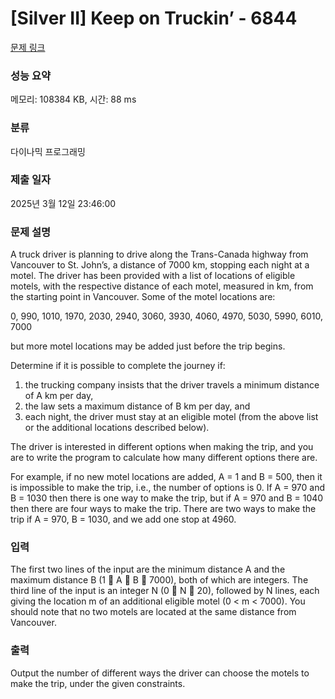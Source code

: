 # [Silver II] Keep on Truckin’ - 6844 

[문제 링크](https://www.acmicpc.net/problem/6844) 

### 성능 요약

메모리: 108384 KB, 시간: 88 ms

### 분류

다이나믹 프로그래밍

### 제출 일자

2025년 3월 12일 23:46:00

### 문제 설명

<p>A truck driver is planning to drive along the Trans-Canada highway from Vancouver to St. John’s, a distance of 7000 km, stopping each night at a motel. The driver has been provided with a list of locations of eligible motels, with the respective distance of each motel, measured in km, from the starting point in Vancouver. Some of the motel locations are:</p>

<p>0, 990, 1010, 1970, 2030, 2940, 3060, 3930, 4060, 4970, 5030, 5990, 6010, 7000</p>

<p>but more motel locations may be added just before the trip begins.</p>

<p>Determine if it is possible to complete the journey if:</p>

<ol>
	<li>the trucking company insists that the driver travels a minimum distance of A km per day,</li>
	<li>the law sets a maximum distance of B km per day, and</li>
	<li>each night, the driver must stay at an eligible motel (from the above list or the additional locations described below).</li>
</ol>

<p>The driver is interested in different options when making the trip, and you are to write the program to calculate how many different options there are.</p>

<p>For example, if no new motel locations are added, A = 1 and B = 500, then it is impossible to make the trip, i.e., the number of options is 0. If A = 970 and B = 1030 then there is one way to make the trip, but if A = 970 and B = 1040 then there are four ways to make the trip. There are two ways to make the trip if A = 970, B = 1030, and we add one stop at 4960.</p>

### 입력 

 <p>The first two lines of the input are the minimum distance A and the maximum distance B (1  A  B  7000), both of which are integers. The third line of the input is an integer N (0  N  20), followed by N lines, each giving the location m of an additional eligible motel (0 < m < 7000). You should note that no two motels are located at the same distance from Vancouver.</p>

### 출력 

 <p>Output the number of different ways the driver can choose the motels to make the trip, under the given constraints.</p>

